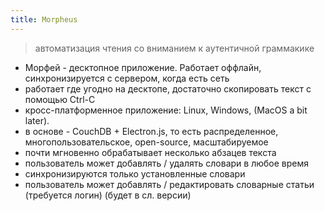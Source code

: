 ```yaml
---
title: Morpheus
---
```


> автоматизация чтения со вниманием к аутентичной граммакике


  - Морфей - десктопное приложение. Работает оффлайн, синхронизируется с сервером, когда есть сеть
  - работает где угодно на десктопе, достаточно скопировать текст с помощью Ctrl-C
  - кросс-платформенное приложение: Linux, Windows, (MacOS a bit later).
  - в основе - CouchDB + Electron.js, то есть распределенное, многопользовательское, open-source, масштабируемое
  - почти мгновенно обрабатывает несколько абзацев текста
  - пользователь может добавлять / удалять словари в любое время
  - синхронизируются только установленные словари
  - пользователь может добавлять / редактировать словарные статьи (требуется логин) (будет в сл. версии)
